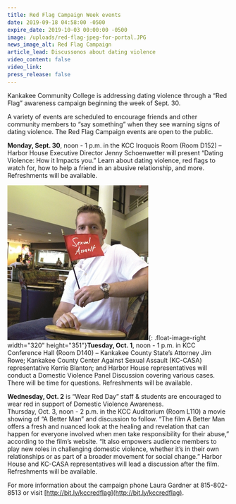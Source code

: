 ```yaml
---
title: Red Flag Campaign Week events
date: 2019-09-18 04:58:00 -0500
expire_date: 2019-10-03 00:00:00 -0500
image: /uploads/red-flag-jpeg-for-portal.JPG
news_image_alt: Red Flag Campaign
article_lead: Discussonos about dating violence
video_content: false
video_link:
press_release: false
---
```


Kankakee Community College is addressing dating violence through a “Red Flag” awareness campaign beginning the week of Sept. 30.&nbsp;

A variety of events are scheduled to encourage friends and other community members to “say something” when they see warning signs of dating violence. The Red Flag Campaign events are open to the public.

**Monday, Sept. 30**, noon - 1 p.m. in the KCC Iroquois Room (Room D152) – Harbor House Executive Director Jenny Schoenwetter will present “Dating Violence: How it Impacts you.” Learn about dating violence, red flags to watch for, how to help a friend in an abusive relationship, and more. Refreshments will be available.&nbsp;

![](/uploads/smflag-sexual-assault-1.jpg){: .float-image-right width="320" height="351"}**Tuesday, Oct. 1**, noon - 1 p.m. in KCC Conference Hall (Room D140) – Kankakee County State’s Attorney Jim Rowe; Kankakee County Center Against Sexual Assault (KC-CASA) representative Kerrie Blanton; and Harbor House representatives will conduct a Domestic Violence Panel Discussion covering various cases. There will be time for questions. Refreshments will be available.

**Wednesday, Oct. 2** is “Wear Red Day” staff & students are encouraged to wear red in support of Domestic Violence Awareness.<br>Thursday, Oct. 3, noon - 2 p.m. in the KCC Auditorium (Room L110) a movie showing of “A Better Man” and discussion to follow. “The film A Better Man offers a fresh and nuanced look at the healing and revelation that can happen for everyone involved when men take responsibility for their abuse,” according to the film’s website. “It also empowers audience members to play new roles in challenging domestic violence, whether it’s in their own relationships or as part of a broader movement for social change.” Harbor House and KC-CASA representatives will lead a discussion after the film. Refreshments will be available.&nbsp;

For more information about the campaign phone Laura Gardner at 815-802-8513 or visit [http://bit.ly/kccredflag](http://bit.ly/kccredflag).